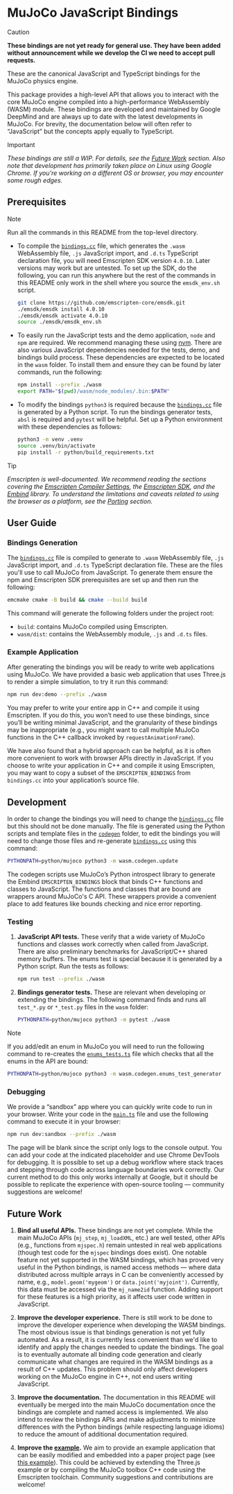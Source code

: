 # MuJoCo JavaScript Bindings

> [!CAUTION]
> **These bindings are not yet ready for general use. They have been added
> without announcement while we develop the CI we need to accept pull
> requests.**

These are the canonical JavaScript and TypeScript bindings for the MuJoCo
physics engine.

This package provides a high-level API that allows you to interact with the core
MuJoCo engine compiled into a high-performance WebAssembly (WASM) module. These
bindings are developed and maintained by Google DeepMind and are always up to
date with the latest developments in MuJoCo. For brevity, the documentation
below will often refer to “JavaScript” but the concepts apply equally to
TypeScript.

> [!IMPORTANT]
> _These bindings are still a WIP. For details, see the [Future Work](#future-work)
> section. Also note that development has primarily taken place on Linux using
> Google Chrome. If you're working on a different OS or browser, you may
> encounter some rough edges._

## Prerequisites

> [!NOTE]
> Run all the commands in this README from the top-level directory.

- To compile the [`bindings.cc`](codegen/generated/bindings.cc) file, which
  generates the `.wasm` WebAssembly file, `.js` JavaScript import, and `.d.ts`
  TypeScript declaration file, you will need Emscripten SDK version `4.0.10`.
  Later versions may work but are untested. To set up the SDK, do the
  following, you can run this anywhere but the rest of the commands in this
  README only work in the shell where you source the `emsdk_env.sh` script.

  ```sh
  git clone https://github.com/emscripten-core/emsdk.git
  ./emsdk/emsdk install 4.0.10
  ./emsdk/emsdk activate 4.0.10
  source ./emsdk/emsdk_env.sh
  ```

- To easily run the JavaScript tests and the demo application, `node` and `npm`
  are required. We recommend managing these using
  [nvm](https://github.com/nvm-sh/nvm). There are also various JavaScript
  dependencies needed for the tests, demo, and bindings build process. These
  dependencies are expected to be located in the `wasm` folder. To install
  them and ensure they can be found by later commands, run the following:

  ```sh
  npm install --prefix ./wasm
  export PATH="$(pwd)/wasm/node_modules/.bin:$PATH"
  ```

- To modify the bindings `python3` is required because the [`bindings.cc`](codegen/generated/bindings.cc)
  file is generated by a Python script. To run the bindings generator tests,
  `absl` is required and `pytest` will be helpful. Set up a Python environment
  with these dependencies as follows:

  ```sh
  python3 -m venv .venv
  source .venv/bin/activate
  pip install -r python/build_requirements.txt
  ```

> [!TIP]
> _Emscripten is well-documented. We recommend reading the sections covering the
> [Emscripten Compiler Settings](https://emscripten.org/docs/tools_reference/settings_reference.html),
> the [Emscripten SDK](https://emscripten.org/docs/tools_reference/emsdk.html),
> and the [Embind](https://emscripten.org/docs/porting/connecting_cpp_and_javascript/embind.html)
> library. To understand the limitations and caveats related to using the
> browser as a platform, see the
> [Porting](https://emscripten.org/docs/porting/index.html#porting) section._

## User Guide

### Bindings Generation

The [`bindings.cc`](codegen/generated/bindings.cc) file is compiled to generate
to `.wasm` WebAssembly file, `.js` JavaScript import, and `.d.ts` TypeScript
declaration file. These are the files you'll use to call MuJoCo from JavaScript.
To generate them ensure the npm and Emscripten SDK prerequisites are set up and
then run the following:

```sh
emcmake cmake -B build && cmake --build build
```

This command will generate the following folders under the project root:

- `build`: contains MuJoCo compiled using Emscripten.
- `wasm/dist`: contains the WebAssembly module, `.js` and `.d.ts` files.

### Example Application

After generating the bindings you will be ready to write web applications using
MuJoCo. We have provided a basic web application that uses Three.js to render a
simple simulation, to try it run this command:

```sh
npm run dev:demo --prefix ./wasm
```

You may prefer to write your entire app in C++ and compile it using Emscripten.
If you do this, you won’t need to use these bindings, since you’ll be writing
minimal JavaScript, and the granularity of these bindings may be inappropriate
(e.g., you might want to call multiple MuJoCo functions in the C++ callback
invoked by `requestAnimationFrame`).

We have also found that a hybrid approach can be helpful, as it is often more
convenient to work with browser APIs directly in JavaScript. If you choose to
write your application in C++ and compile it using Emscripten, you may want to
copy a subset of the `EMSCRIPTEN_BINDINGS` from `bindings.cc` into your
application’s source file.

## Development

In order to change the bindings you will need to change the [`bindings.cc`](codegen/generated/bindings.cc)
file but this should not be done manually. The file is generated using the
Python scripts and template files in the [`codegen`](codegen) folder, to edit
the bindings you will need to change those files and re-generate [`bindings.cc`](codegen/generated/bindings.cc)
using this command:

```sh
PYTHONPATH=python/mujoco python3 -m wasm.codegen.update
```

The codegen scripts use MuJoCo’s Python introspect library to generate the
Embind `EMSCRIPTEN_BINDINGS` block that binds C++ functions and classes to
JavaScript. The functions and classes that are bound are wrappers around
MuJoCo's C API. These wrappers provide a convenient place to add features like
bounds checking and nice error reporting.

### Testing

1. **JavaScript API tests.**
   These verify that a wide variety of MuJoCo functions and classes work
   correctly when called from JavaScript. There are also preliminary benchmarks
   for JavaScript/C++ shared memory buffers. The enums test is special because
   it is generated by a Python script. Run the tests as follows:

   ```sh
   npm run test --prefix ./wasm
   ```

2. **Bindings generator tests.**
   These are relevant when developing or extending the bindings. The following
   command finds and runs all `test_*.py` or `*_test.py` files in the `wasm`
   folder:

   ```sh
   PYTHONPATH=python/mujoco python3 -m pytest ./wasm
   ```

> [!NOTE]
> If you add/edit an enum in MuJoCo you will need to run the following command
> to re-creates the [`enums_tests.ts`](tests/enums_tests.ts) file which checks
> that all the enums in the API are bound:
>
> ```sh
> PYTHONPATH=python/mujoco python3 -m wasm.codegen.enums_test_generator
> ```

### Debugging

We provide a “sandbox” app where you can quickly write code to run in your
browser. Write your code in the [`main.ts`](tests/sandbox/main.ts) file and use
the following command to execute it in your browser:

```sh
npm run dev:sandbox --prefix ./wasm
```

The page will be blank since the script only logs to the console output. You
can add your code at the indicated placeholder and use Chrome DevTools for
debugging. It is possible to set up a debug workflow where stack traces and
stepping through code across language boundaries work correctly. Our current
method to do this only works internally at Google, but it should be possible to
replicate the experience with open-source tooling — community suggestions are
welcome!

## Future Work

1. **Bind all useful APIs.**
   These bindings are not yet complete. While the main MuJoCo APIs (`mj_step`,
   `mj_loadXML`, etc.) are well tested, other APIs (e.g., functions from
   `mjspec.h`) remain untested in real web applications (though test code for
   the `mjspec` bindings does exist). One notable feature not yet supported in
   the WASM bindings, which has proved very useful in the Python bindings, is
   named access methods — where data distributed across multiple arrays in C can
   be conveniently accessed by name, e.g., `model.geom('mygeom')` or
   `data.joint('myjoint')`. Currently, this data must be accessed via the
   `mj_name2id` function. Adding support for these features is a high priority,
   as it affects user code written in JavaScript.

2. **Improve the developer experience.**
   There is still work to be done to improve the developer experience when
   developing the WASM bindings. The most obvious issue is that bindings
   generation is not yet fully automated. As a result, it is currently less
   convenient than we'd like to identify and apply the changes needed to update
   the bindings. The goal is to eventually automate all binding code generation
   and clearly communicate what changes are required in the WASM bindings as a
   result of C++ updates. This problem should only affect developers working on
   the MuJoCo engine in C++, not end users writing JavaScript.

3. **Improve the documentation.**
   The documentation in this README will eventually be merged into the main
   MuJoCo documentation once the bindings are complete and named access is
   implemented. We also intend to review the bindings APIs and make adjustments
   to minimize differences with the Python bindings (while respecting language
   idioms) to reduce the amount of additional documentation required.

4. **Improve the [example](#example-application).**
   We aim to provide an example application that can be easily modified and
   embedded into a paper project page (see [this example](https://kzakka.com/robopianist/)).
   This could be achieved by extending the Three.js example or by compiling the
   MuJoCo toolbox C++ code using the Emscripten toolchain. Community suggestions
   and contributions are welcome!

